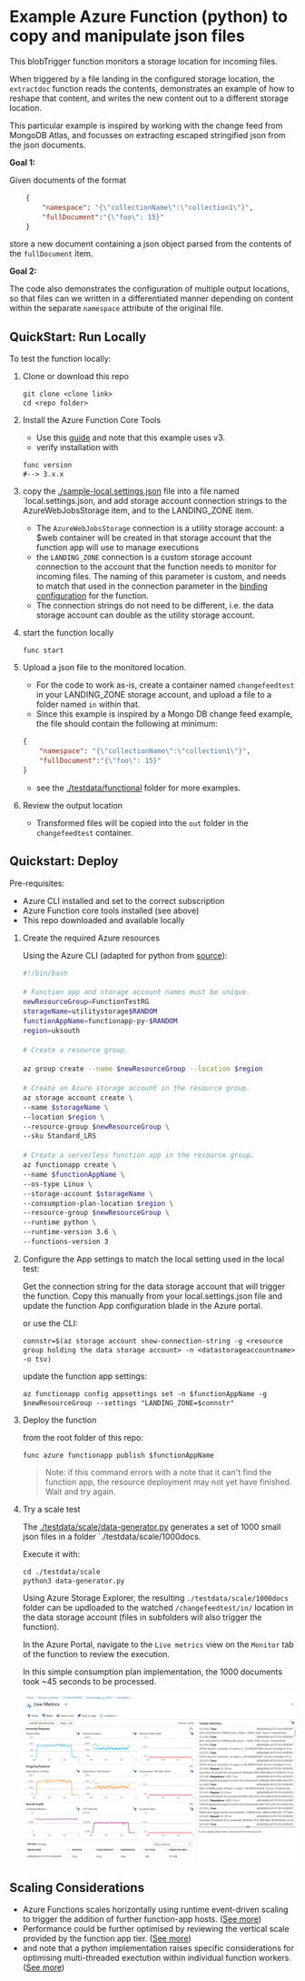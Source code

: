 # Example Azure Function (python) to copy and manipulate json files

This blobTrigger function monitors a storage location for incoming files.

When triggered by a file landing in the configured storage location, the `extractdoc` function reads the contents, demonstrates an example of how to reshape that content, and writes the new content out to a different storage location. 

This particular example is inspired by working with the change feed from MongoDB Atlas, and focusses on extracting escaped stringified json from the json documents.

**Goal 1:**

Given documents of the format 
```json
    {
        "namespace": "{\"collectionName\":\"collection1\"}",
        "fullDocument":"{\"foo\": 15}"
    }
```
store a new document containing a json object parsed from the contents of the `fullDocument` item.

**Goal 2:**

The code also demonstrates the configuration of multiple output locations, so that files can we written in a differentiated manner depending on content within the separate `namespace` attribute of the original file. 


## QuickStart: Run Locally

To test the function locally:

1. Clone or download this repo

    ```
    git clone <clone link>
    cd <repo folder>
    ```
2. Install the Azure Function Core Tools

   - Use this [guide](https://docs.microsoft.com/en-us/azure/azure-functions/functions-run-local?tabs=v3%2Clinux%2Cpython%2Cportal%2Cbash%2Ckeda) and note that this example uses v3.
   - verify installation with 
    ```
    func version
    #--> 3.x.x
    ```

3. copy the [./sample-local.settings.json](./smaple-local.settings.json) file into a file named `local.settings.json, and add storage account connection strings to the AzureWebJobsStorage item, and to the LANDING_ZONE item. 
   - The `AzureWebJobsStorage` connection is a utility storage account: a $web container will be created in that storage account that the function app will use to manage executions
   - the `LANDING_ZONE` connection is a custom storage account connection to the account that the function needs to monitor for incoming files. The naming of this parameter is custom, and needs to match that used in the connection parameter in the [binding configuration](./extractdoc/function.json) for the function. 
   - The connection strings do not need to be different, i.e. the data storage account can double as the utility storage account. 

4. start the function locally
    ```
    func start
    ```

5. Upload a json file to the monitored location. 

   - For the code to work as-is, create a container named `changefeedtest` in your LANDING_ZONE storage account, and upload a file to a folder named `in` within that. 
   - Since this example is inspired by a Mongo DB change feed example, the file should contain the following at minimum:

    ```json
    {
        "namespace": "{\"collectionName\":\"collection1\"}",
        "fullDocument":"{\"foo\": 15}"
    }
    ```
   - see the [./testdata/functional](./testdata/functional) folder for more examples.

6. Review the output location

   - Transformed files will be copied into the `out` folder in the `changefeedtest` container. 




## Quickstart: Deploy

Pre-requisites: 
- Azure CLI installed and set to the correct subscription
- Azure Function core tools installed (see above)
- This repo downloaded and available locally

1. Create the required Azure resources

    Using the Azure CLI (adapted for python from [source](https://docs.microsoft.com/en-us/azure/azure-functions/scripts/functions-cli-create-serverless#sample-script)):
    
    ```bash
    #!/bin/bash

    # Function app and storage account names must be unique.
    newResourceGroup=FunctionTestRG
    storageName=utilitystorage$RANDOM
    functionAppName=functionapp-py-$RANDOM
    region=uksouth

    # Create a resource group.

    az group create --name $newResourceGroup --location $region

    # Create an Azure storage account in the resource group.
    az storage account create \
    --name $storageName \
    --location $region \
    --resource-group $newResourceGroup \
    --sku Standard_LRS

    # Create a serverless function app in the resource group.
    az functionapp create \
    --name $functionAppName \
    --os-type Linux \
    --storage-account $storageName \
    --consumption-plan-location $region \
    --resource-group $newResourceGroup \
    --runtime python \
    --runtime-version 3.6 \
    --functions-version 3
    ```

2. Configure the App settings to match the local setting used in the local test:

    Get the connection string for the data storage account that will trigger the function. Copy this manually from your local.settings.json file and update the function App configuration blade in the Azure portal. 

    or use the CLI:

    ```
    connstr=$(az storage account show-connection-string -g <resource group holding the data storage account> -n <datastorageaccountname> -o tsv)
    ```

    update the function app settings:
    ```
    az functionapp config appsettings set -n $functionAppName -g $newResourceGroup --settings "LANDING_ZONE=$connstr"
    ```


2. Deploy the function 

    from the root folder of this repo:
    ```
    func azure functionapp publish $functionAppName
    ```

    > Note: if this command errors with a note that it can't find the function app, the resource deployment may not yet have finished. Wait and try again. 


3. Try a scale test

    The [./testdata/scale/data-generator.py]([./testdata/scale/data-generator.py) generates a set of 1000 small json files in a folder `./testdata/scale/1000docs.

    Execute it with:

    ```
    cd ./testdata/scale
    python3 data-generator.py
    ```

    Using Azure Storage Explorer, the resulting `./testdata/scale/1000docs` folder can be updloaded to the watched `/changefeedtest/in/` location in the data storage account (files in subfolders will also trigger the function).

    In the Azure Portal, navigate to the `Live metrics` view on the `Monitor` tab of the function to review the execution. 

    In this simple consumption plan implementation, the 1000 documents took ~45 seconds to be processed. 

    ![metrics](./live_metrics_1000.png)


## Scaling Considerations
- Azure Functions scales horizontally using runtime event-driven scaling to trigger the addition of further function-app hosts. ([See more](https://docs.microsoft.com/en-us/azure/azure-functions/event-driven-scaling))
- Performance could be further optimised by reviewing the vertical scale provided by the function app tier. ([See more](https://docs.microsoft.com/en-us/azure/azure-functions/functions-reference?tabs=blob#parallel-execution))
- and note that a python implementation raises specific considerations for optimising multi-threaded exectution within individual function workers. ([See more](https://docs.microsoft.com/en-us/azure/azure-functions/python-scale-performance-reference))

